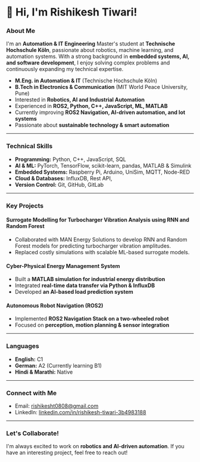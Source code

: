 # 👋 Hi, I'm Rishikesh Tiwari!

###  About Me  
I'm an **Automation & IT Engineering** Master's student at **Technische Hochschule Köln**, passionate about robotics, machine learning, and automation systems. With a strong background in **embedded systems, AI, and software development**, I enjoy solving complex problems and continuously expanding my technical expertise.

-  **M.Eng. in Automation & IT** (Technische Hochschule Köln)  
-  **B.Tech in Electronics & Communication** (MIT World Peace University, Pune)  
-  Interested in **Robotics, AI and Industrial Automation**  
-  Experienced in **ROS2, Python, C++, JavaScript, ML, MATLAB**  
-  Currently improving **ROS2 Navigation, AI-driven automation, and Iot systems**  
-  Passionate about **sustainable technology & smart automation**  

---

### Technical Skills  
- **Programming:** Python, C++, JavaScript, SQL  
- **AI & ML:** PyTorch, TensorFlow, scikit-learn, pandas, MATLAB & Simulink  
- **Embedded Systems:** Raspberry Pi, Arduino, UniSim, MQTT, Node-RED  
- **Cloud & Databases:** InfluxDB, Rest API,  
- **Version Control:** Git, GitHub, GitLab  

---

###  Key Projects  
#### Surrogate Modelling for Turbocharger Vibration Analysis using RNN and Random Forest  
- Collaborated with MAN Energy Solutions to develop RNN and Random Forest models for predicting turbocharger vibration amplitudes.
- Replaced costly simulations with scalable ML-based surrogate models.
 
####  Cyber-Physical Energy Management System  
- Built a **MATLAB simulation for industrial energy distribution**  
- Integrated **real-time data transfer via Python & InfluxDB**  
- Developed **an AI-based load prediction system**  

####  Autonomous Robot Navigation (ROS2)  
- Implemented **ROS2 Navigation Stack on a two-wheeled robot**  
- Focused on **perception, motion planning & sensor integration**  

---

###  Languages  
- **English:** C1  
- **German:** A2 (Currently learning B1)  
- **Hindi & Marathi:** Native  

---

###  Connect with Me  
-  Email: [rishikesht0808@gmail.com](mailto:rishikesht0808@gmail.com)  
-  LinkedIn: [linkedin.com/in/rishikesh-tiwari-3b4983188](https://www.linkedin.com/in/rishikesh-tiwari-3b4983188)  

---

###  Let's Collaborate!  
I'm always excited to work on **robotics and AI-driven automation**. If you have an interesting project, feel free to reach out! 
